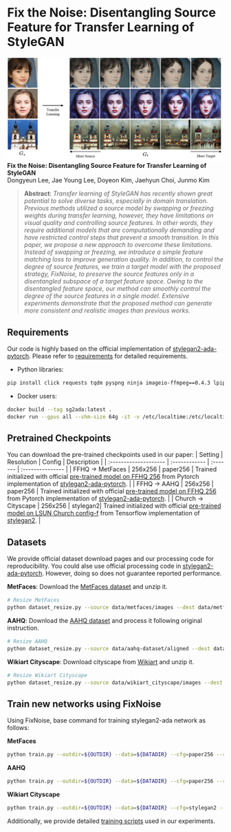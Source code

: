 # Fix the Noise: Disentangling Source Feature for Transfer Learning of StyleGAN</sub>

![Teaser image](./docs/figure_1.png)
**Fix the Noise: Disentangling Source Feature for Transfer Learning of StyleGAN**<br>
Dongyeun Lee, Jae Young Lee, Doyeon Kim, Jaehyun Choi, Junmo Kim<br>

>**Abstract**: 
*Transfer learning of StyleGAN has recently shown great potential to solve diverse tasks, especially in domain translation. Previous methods utilized a source model by swapping or freezing weights during transfer learning, however, they have limitations on visual quality and controlling source features. In other words, they require additional models that are computationally demanding and have restricted control steps that prevent a smooth transition. In this paper, we propose a new approach to overcome these limitations. Instead of swapping or freezing, we introduce a simple feature matching loss to improve generation quality. In addition, to control the degree of source features, we train a target model with the proposed strategy, FixNoise, to preserve the source features only in a disentangled subspace of a target feature space. Owing to the disentangled feature space, our method can smoothly control the degree of the source features in a single model. Extensive experiments demonstrate that the proposed method can generate more consistent and realistic images than previous works.*

## Requirements
Our code is highly based on the official implementation of [stylegan2-ada-pytorch](https://github.com/NVlabs/stylegan2-ada-pytorch). Please refer to [requirements](https://github.com/NVlabs/stylegan2-ada-pytorch#requirements) for detailed requirements.
* Python libraries:
```bash
pip install click requests tqdm pyspng ninja imageio-ffmpeg==0.4.3 lpips
```
* Docker users:
```bash
docker build --tag sg2ada:latest .
docker run --gpus all --shm-size 64g -it -v /etc/localtime:/etc/localtime:ro -v /mnt:/mnt -v /data:/data --name sg2ada sg2ada /bin/bash
```


## Pretrained Checkpoints
You can download the pre-trained checkpoints used in our paper:
| Setting                 |   Resolution  | Config   |    Description   |
| :--------------------   | :------------ | :------- | :--------------- |
| FFHQ &rarr; MetFaces    |    256x256    | paper256 | Trained initialized with official [pre-trained model on FFHQ 256](https://nvlabs-fi-cdn.nvidia.com/stylegan2-ada-pytorch/pretrained/transfer-learning-source-nets/) from Pytorch implementation of [stylegan2-ada-pytorch](https://github.com/NVlabs/stylegan2-ada-pytorch). |
| FFHQ &rarr; AAHQ        |    256x256    | paper256 | Trained initialized with official [pre-trained model on FFHQ 256](https://nvlabs-fi-cdn.nvidia.com/stylegan2-ada-pytorch/pretrained/transfer-learning-source-nets/) from Pytorch implementation of [stylegan2-ada-pytorch](https://github.com/NVlabs/stylegan2-ada-pytorch). |
| Church &rarr; Cityscape |    256x256    | stylegan2| Trained initialized with official [pre-trained model on LSUN Church config-f](https://nvlabs-fi-cdn.nvidia.com/stylegan2/networks/) from Tensorflow implementation of [stylegan2](https://github.com/NVlabs/stylegan2). |

## Datasets
We provide official dataset download pages and our processing code for reproducibility. You could alse use official processing code in [stylegan2-ada-pytorch](https://github.com/NVlabs/stylegan2-ada-pytorch#preparing-datasets). However, doing so does not guarantee reported performance.

**MetFaces**: Download the [MetFaces dataset](https://github.com/NVlabs/metfaces-dataset) and unzip it.
```bash
# Resize MetFaces
python dataset_resize.py --source data/metfaces/images --dest data/metfaces/images256x256
```
**AAHQ**: Download the [AAHQ dataset](https://github.com/onion-liu/aahq-dataset) and process it following original instruction.
```bash
# Resize AAHQ
python dataset_resize.py --source data/aahq-dataset/aligned --dest data/aahq-dataset/images256x256
```
**Wikiart Cityscape**: Download cityscape from [Wikiart](https://www.kaggle.com/datasets/ipythonx/wikiart-gangogh-creating-art-gan) and unzip it.

```bash
# Resize Wikiart Cityscape
python dataset_resize.py --source data/wikiart_cityscape/images --dest data/wikiart_cityscape/images256x256
```

## Train new networks using FixNoise
Using FixNoise, base command for training stylegan2-ada network as follows:

**MetFaces**
```bash
python train.py --outdir=${OUTDIR} --data=${DATADIR} --cfg=paper256 --resume=ffhq256 --fm=0.05
```
**AAHQ**
```bash
python train.py --outdir=${OUTDIR} --data=${DATADIR} --cfg=paper256 --resume=ffhq256 --fm=0.05
```
**Wikiart Cityscape**
```bash
python train.py --outdir=${OUTDIR} --data=${DATADIR} --cfg=stylegan2 --resume=church256 --fm=0.05
```
Additionally, we provide detailed [training scripts](./scripts/) used in our experiments.
